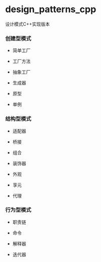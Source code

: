 # design_patterns_cpp
设计模式C++实现版本

### 创建型模式

- 简单工厂

- 工厂方法

- 抽象工厂

- 生成器

- 原型

- 单例

### 结构型模式

- 适配器

- 桥接

- 组合

- 装饰器

- 外观

- 享元

- 代理

### 行为型模式

- 职责链

- 命令

- 解释器

- 迭代器


